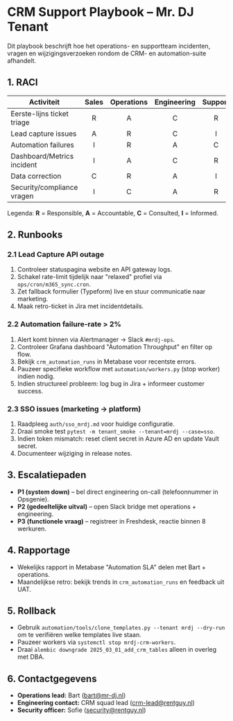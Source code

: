 # CRM Support Playbook – Mr. DJ Tenant

Dit playbook beschrijft hoe het operations- en supportteam incidenten,
vragen en wijzigingsverzoeken rondom de CRM- en automation-suite afhandelt.

## 1. RACI

| Activiteit                        | Sales | Operations | Engineering | Support |
|----------------------------------|:-----:|:----------:|:-----------:|:-------:|
| Eerste-lijns ticket triage       |  R   |     A      |     C       |   R     |
| Lead capture issues              |  A   |     R      |     C       |   I     |
| Automation failures              |  I   |     R      |     A       |   C     |
| Dashboard/Metrics incident       |  I   |     A      |     C       |   R     |
| Data correction                  |  C   |     R      |     A       |   I     |
| Security/compliance vragen       |  I   |     C      |     A       |   R     |

Legenda: **R** = Responsible, **A** = Accountable, **C** = Consulted,
**I** = Informed.

## 2. Runbooks

### 2.1 Lead Capture API outage
1. Controleer statuspagina website en API gateway logs.
2. Schakel rate-limit tijdelijk naar "relaxed" profiel via `ops/cron/m365_sync.cron`.
3. Zet fallback formulier (Typeform) live en stuur communicatie naar marketing.
4. Maak retro-ticket in Jira met incidentdetails.

### 2.2 Automation failure-rate > 2%
1. Alert komt binnen via Alertmanager → Slack `#mrdj-ops`.
2. Controleer Grafana dashboard "Automation Throughput" en filter op flow.
3. Bekijk `crm_automation_runs` in Metabase voor recentste errors.
4. Pauzeer specifieke workflow met `automation/workers.py` (stop worker) indien nodig.
5. Indien structureel probleem: log bug in Jira + informeer customer success.

### 2.3 SSO issues (marketing → platform)
1. Raadpleeg `auth/sso_mrdj.md` voor huidige configuratie.
2. Draai smoke test `pytest -m tenant_smoke --tenant=mrdj --case=sso`.
3. Indien token mismatch: reset client secret in Azure AD en update Vault secret.
4. Documenteer wijziging in release notes.

## 3. Escalatiepaden
- **P1 (system down)** – bel direct engineering on-call (telefoonnummer in Opsgenie).
- **P2 (gedeeltelijke uitval)** – open Slack bridge met operations + engineering.
- **P3 (functionele vraag)** – registreer in Freshdesk, reactie binnen 8 werkuren.

## 4. Rapportage
- Wekelijks rapport in Metabase "Automation SLA" delen met Bart + operations.
- Maandelijkse retro: bekijk trends in `crm_automation_runs` en feedback uit UAT.

## 5. Rollback
- Gebruik `automation/tools/clone_templates.py --tenant mrdj --dry-run` om te
  verifiëren welke templates live staan.
- Pauzeer workers via `systemctl stop mrdj-crm-workers`.
- Draai `alembic downgrade 2025_03_01_add_crm_tables` alleen in overleg met DBA.

## 6. Contactgegevens
- **Operations lead:** Bart (bart@mr-dj.nl)
- **Engineering contact:** CRM squad lead (crm-lead@rentguy.nl)
- **Security officer:** Sofie (security@rentguy.nl)
